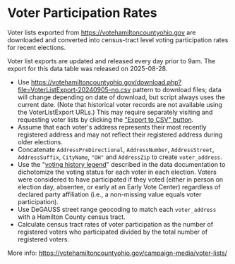 # Voter Participation Rates

Voter lists exported from https://votehamiltoncountyohio.gov are downloaded and converted into census-tract level voting participation rates for recent elections.

Voter list exports are updated and released every day prior to 9am. The export for this data table was released on 2025-08-28.

- Use https://votehamiltoncountyohio.gov/download.php?file=VoterListExport-20240905-no.csv pattern to download files; data will change depending on date of download, but script always uses the current date. (Note that historical voter records are not available using the VoterListExport URLs.) This may require separately visiting and requesting voter lists by clicking the ["Export to CSV" button](https://votehamiltoncountyohio.gov/campaign-media/voter-lists/).
- Assume that each voter's address represents their most recently registered address and may not reflect their registered address during older elections.
- Concatenate `AddressPreDirectional`, `AddressNumber`, `AddressStreet`, `AddressSuffix`, `CityName`, `"OH"` and `AddressZip` to create `voter_address`.
- Use the "[voting history legend](https://votehamiltoncountyohio.gov/campaign-media/voter-lists/)" described in the data documentation to dichotomize the voting status for each voter in each election. Voters were considered to have participated if they voted (either in person on election day, absentee, or early at an Early Vote Center) regardless of declared party affiliation (i.e., a non-missing value equals voter participation).
- Use DeGAUSS street range geocoding to match each `voter_address` with a Hamilton County census tract.
- Calculate census tract rates of voter participation as the number of registered voters who participated divided by the total number of registered voters.

More info: https://votehamiltoncountyohio.gov/campaign-media/voter-lists/
